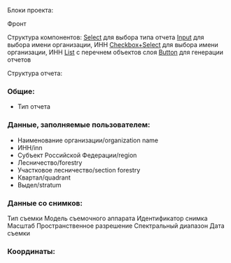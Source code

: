 Блоки проекта:

Фронт

Структура компонентов:
[Select](./components/select.md) для выбора типа отчета
[Input](./components/input.md) для выбора имени организации, ИНН
[Checkbox+Select](./components/input.md) для выбора имени организации, ИНН
[List](./components/list.md) с перечнем объектов слоя
[Button](./components/button.md) для генерации отчетов

Структура отчета:
### Общие:
+ Тип отчета

### Данные, заполняемые пользователем:
+ Наименование организации/organization name
+ ИНН/inn
+ Субъект Российской Федерации/region
+ Лесничество/forestry
+ Участковое лесничество/section forestry
+ Квартал/quadrant
+ Выдел/stratum

### Данные со снимков:
Тип съемки
Модель съемочного аппарата
Идентификатор снимка
Масштаб
Пространственное разрешение
Спектральный диапазон
Дата съемки

### Координаты:
